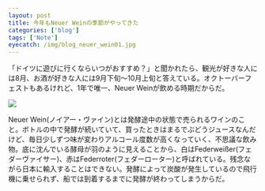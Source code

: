 ```yaml
---
layout: post
title: 今年もNeuer Weinの季節がやってきた
categories: ['blog']
tags: ['Note']
eyecatch: /img/blog_neuer_wein01.jpg
---
```


「ドイツに遊びに行くならいつがおすすめ？」と聞かれたら、観光が好きな人には8月、お酒が好きな人には9月下旬〜10月上旬と答えている。オクトーバーフェストもあるけれど、1年で唯一、Neuer Weinが飲める時期だからだ。

<img src="/img/blog_neuer_wein01.jpg" class="image-on-frame-small image-fade">

Neuer Wein(ノイアー・ヴァイン)とは発酵途中の状態で売られるワインのこと。ボトルの中で発酵が続いていて、買ったときはまるでぶどうジュースなんだけど、毎日少しずつ味が変わりアルコール度数が高くなっていく、不思議な飲み物。底に沈んでいる酵母が羽のように見えることから、白はFederweißer(フェダーヴァイサー)、赤はFederroter(フェダーローター)と呼ばれている。残念ながら日本に輸入することはできない。発酵によって炭酸が発生しているので飛行機に乗せられず、船では到着するまでに発酵が終わってしまうからだ。
